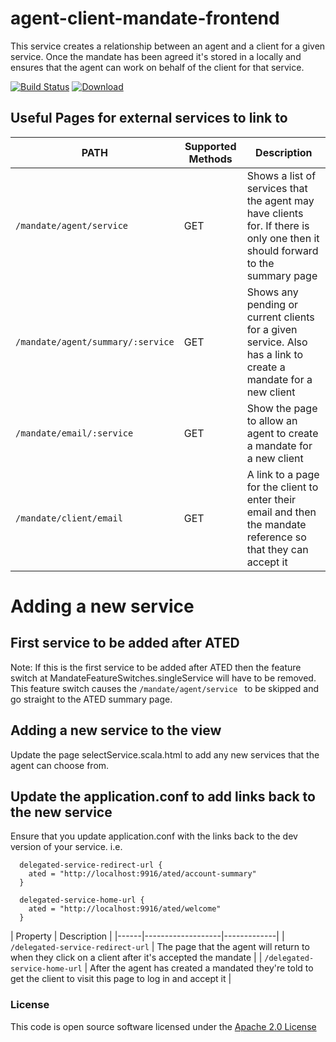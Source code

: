 agent-client-mandate-frontend
=============================

This service creates a relationship between an agent and a client for a given service. Once the mandate has been agreed it's stored in a locally and ensures that the agent can work on behalf of the client for that service.


[![Build Status](https://travis-ci.org/hmrc/agent-client-mandate-frontend.svg)](https://travis-ci.org/hmrc/agent-client-mandate-frontend) [ ![Download](https://api.bintray.com/packages/hmrc/releases/agent-client-mandate-frontend/images/download.svg) ](https://bintray.com/hmrc/releases/agent-client-mandate-frontend/_latestVersion)


## Useful Pages for external services to link to

| PATH | Supported Methods | Description |
|------|-------------------|-------------|
| ```/mandate/agent/service ``` | GET | Shows a list of services that the agent may have clients for. If there is only one then it should forward to the summary page |
| ```/mandate/agent/summary/:service``` | GET | Shows any pending or current clients for a given service. Also has a link to create a mandate for a new client |
| ```/mandate/email/:service``` | GET | Show the page to allow an agent to create a mandate for a new client |
| ```/mandate/client/email``` | GET | A link to a page for the client to enter their email and then the mandate reference so that they can accept it |


# Adding a new service

## First service to be added after ATED
Note: If this is the first service to be added after ATED then the feature switch at MandateFeatureSwitches.singleService will have to be removed.
This feature switch causes the ```/mandate/agent/service ``` to be skipped and go straight to the ATED summary page.

## Adding a new service to the view
Update the page selectService.scala.html to add any new services that the agent can choose from.

## Update the application.conf to add links back to the new service
Ensure that you update application.conf with the links back to the dev version of your service.
i.e.

```
  delegated-service-redirect-url {
    ated = "http://localhost:9916/ated/account-summary"
  }

  delegated-service-home-url {
    ated = "http://localhost:9916/ated/welcome"
  }
```

| Property | Description |
|------|-------------------|-------------|
| ```/delegated-service-redirect-url``` | The page that the agent will return to when they click on a client after it's accepted the mandate |
| ```/delegated-service-home-url``` | After the agent has created a mandated they're told to get the client to visit this page to log in and accept it |



### License

This code is open source software licensed under the [Apache 2.0 License]("http://www.apache.org/licenses/LICENSE-2.0.html")
